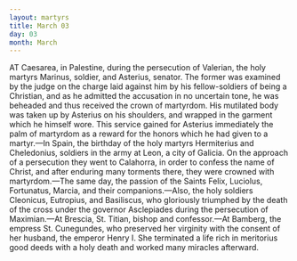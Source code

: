 ```yaml
---
layout: martyrs
title: March 03
day: 03
month: March
---
```

AT Caesarea, in Palestine, during the persecution
of Valerian, the holy martyrs Marinus, soldier,
and Asterius, senator. The former was examined
by the judge on the charge laid against him by his
fellow-soldiers of being a Christian, and as he admitted the accusation in no uncertain tone, he was
beheaded and thus received the crown of martyrdom.
His mutilated body was taken up by Asterius on his
shoulders, and wrapped in the garment which he
himself wore. This service gained for Asterius immediately the palm of martyrdom as a reward for
the honors which he had given to a martyr.&mdash;In
Spain, the birthday of the holy martyrs Hermiterius
and Cheledonius, soldiers in the army at Leon, a city
of Galicia. On the approach of a persecution they
went to Calahorra, in order to confess the name of
Christ, and after enduring many torments there,
they were crowned with martyrdom.&mdash;The same day,
the passion of the Saints Felix, Luciolus, Fortunatus, Marcia, and their companions.&mdash;Also, the holy
soldiers Cleonicus, Eutropius, and Basiliscus, who
gloriously triumphed by the death of the cross under
the governor Asclepiades during the persecution of
Maximian.&mdash;At Brescia, St. Titian, bishop and confessor.&mdash;At Bamberg, the empress St. Cunegundes,
who preserved her virginity with the consent of her
husband, the emperor Henry I. She terminated a
life rich in meritorius good deeds with a holy death
and worked many miracles afterward.

